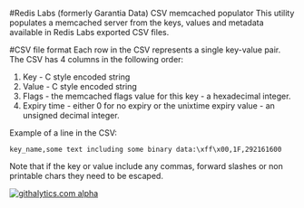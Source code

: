 #Redis Labs (formerly Garantia Data) CSV memcached populator
This utility populates a memcached server from the keys, values and metadata available in Redis Labs exported CSV files.

#CSV file format
Each row in the CSV represents a single key-value pair. The CSV has 4 columns in the following order:

1. Key - C style encoded string
2. Value - C style encoded string
3. Flags - the memcached flags value for this key - a hexadecimal integer.
4. Expiry time - either 0 for no expiry or the unixtime expiry value - an unsigned decimal integer.

Example of a line in the CSV:
```
key_name,some text including some binary data:\xff\x00,1F,292161600
```
Note that if the key or value include any commas, forward slashes or non printable chars they need to be escaped.

[![githalytics.com alpha](https://cruel-carlota.pagodabox.com/c14e0491029f2718c7050da355f93164 "githalytics.com")](http://githalytics.com/RedisLabs/memcache_populator)
